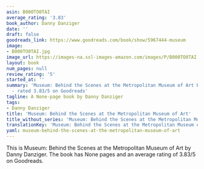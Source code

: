 ```yaml
---
asin: B000TO0TAI
average_rating: '3.83'
book_author: Danny Danziger
date: ''
draft: false
goodreads_link: https://www.goodreads.com/book/show/5967444-museum
image:
- B000TO0TAI.jpg
image_url: https://images-na.ssl-images-amazon.com/images/P/B000TO0TAI.01._SCLZZZZZZZ.jpg
layout: book
num_pages: null
review_rating: '5'
started_at: ''
summary: 'Museum: Behind the Scenes at the Metropolitan Museum of Art by Danny Danziger
  - rated 3.83/5 on Goodreads'
tagline: A None-page book by Danny Danziger
tags:
- Danny Danziger
title: 'Museum: Behind the Scenes at the Metropolitan Museum of Art'
title_without_series: 'Museum: Behind the Scenes at the Metropolitan Museum of Art'
translationKey: 'Museum: Behind the Scenes at the Metropolitan Museum of Art'
yaml: museum-behind-the-scenes-at-the-metropolitan-museum-of-art
---
```


This is Museum: Behind the Scenes at the Metropolitan Museum of Art by Danny Danziger. The book has None pages and an average rating of 3.83/5 on Goodreads.